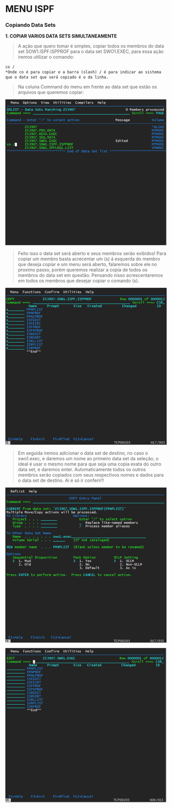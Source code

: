 # MENU ISPF

### Copiando Data Sets

**1. COPIAR VARIOS DATA SETS SIMULTANEAMENTE**
> A ação que quero tomar é simples, copiar todos os membros do data set SOW1.ISPF.ISPPROF para o data set SWO1.EXEC, para essa ação iremos utilizar o comando:

    co /
    *Onde co é para copiar e a barra (slash) / é para indicar ao sistema que o data set que será copiado é o da linha.
  
> Na coluna Command do menu em frente ao data set que estão os arquivos que queremos copiar:

![Utilizando o comando co / na coluna command](https://github.com/ThreeDP/MTM/blob/master/comandos/Menu%20ISPF/copiando%20data%20sets/copiando-varios-data-sets_01.PNG)

> Feito isso o data set será aberto e seus membros serão exibidos! Para copiar um membro basta acrecentar um (s) á esquerda do membro que deseja copiar e um menu será aberto, falaremos sobre ele no proximo passo, porém queremos realizar a copia de todos os membros do data set em questão. Pensando nisso acrescentaremos em todos os membros que desejar copiar o comando (s).

![Selecionando todos os membros para copia](https://github.com/ThreeDP/MTM/blob/master/comandos/Menu%20ISPF/copiando%20data%20sets/selecionando-todos-os-membros-para-copia.PNG)

> Em seguida iremos adicionar o data set de destino, no caso o swo1.exec, e daremos um nome ao primeiro data set da seleção, o ideal é usar o mesmo nome para que seja uma copia exata do outro data set, e daremos enter. Automaticamente todos os outros membros serão copiados com seus respectivos nomes e dados para o data set de destino. Ai é só ir conferir!!

![Atribuindo data set de destino](https://github.com/ThreeDP/MTM/blob/master/comandos/Menu%20ISPF/copiando%20data%20sets/atribuindo-data-set-de-destino.PNG)



![Sucesso da copia](https://github.com/ThreeDP/MTM/blob/master/comandos/Menu%20ISPF/copiando%20data%20sets/sucesso-copia-de-todos.PNG)
